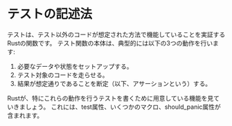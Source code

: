 # テストの記述法
テストは、テスト以外のコードが想定された方法で機能していることを実証するRustの関数です。 テスト関数の本体は、典型的には以下の3つの動作を行います:

1. 必要なデータや状態をセットアップする。
2. テスト対象のコードを走らせる。
3. 結果が想定通りであることを断定（以下、アサーションという）する。

Rustが、特にこれらの動作を行うテストを書くために用意している機能を見ていきましょう。 これには、test属性、いくつかのマクロ、should_panic属性が含まれます。